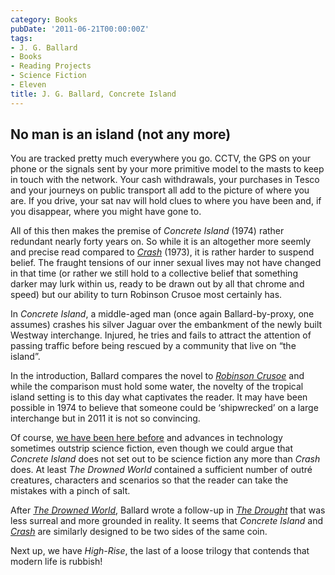 ```yaml
---
category: Books
pubDate: '2011-06-21T00:00:00Z'
tags:
- J. G. Ballard
- Books
- Reading Projects
- Science Fiction
- Eleven
title: J. G. Ballard, Concrete Island
---
```

## No man is an island (not any more)

You are tracked pretty much everywhere you go. CCTV, the GPS on your phone or the signals sent by your more primitive model to the masts to keep in touch with the network. Your cash withdrawals, your purchases in Tesco and your journeys on public transport all add to the picture of where you are. If you drive, your sat nav will hold clues to where you have been and, if you disappear, where you might have gone to.

All of this then makes the premise of _Concrete Island_ (1974) rather redundant nearly forty years on. So while it is an altogether more seemly and precise read compared to [_Crash_](2011/02/crash/) (1973), it is rather harder to suspend belief. The fraught tensions of our inner sexual lives may not have changed in that time (or rather we still hold to a collective belief that something darker may lurk within us, ready to be drawn out by all that chrome and speed) but our ability to turn Robinson Crusoe most certainly has.

In _Concrete Island_, a middle-aged man (once again Ballard-by-proxy, one assumes) crashes his silver Jaguar over the embankment of the newly built Westway interchange. Injured, he tries and fails to attract the attention of passing traffic before being rescued by a community that live on “the island”.

In the introduction, Ballard compares the novel to [_Robinson Crusoe_](http://en.wikipedia.org/wiki/Robinson_Crusoe) and while the comparison must hold some water, the novelty of the tropical island setting is to this day what captivates the reader. It may have been possible in 1974 to believe that someone could be ‘shipwrecked’ on a large interchange but in 2011 it is not so convincing.

Of course, [we have been here before](the-drowned-world) and advances in technology sometimes outstrip science fiction, even though we could argue that _Concrete Island_ does not set out to be science fiction any more than _Crash_ does. At least _The Drowned World_ contained a sufficient number of outré creatures, characters and scenarios so that the reader can take the mistakes with a pinch of salt.

After [_The Drowned World_](the-drowned-world), Ballard wrote a follow-up in [_The Drought_](the-drought) that was less surreal and more grounded in reality. It seems that _Concrete Island_ and [_Crash_](crash) are similarly designed to be two sides of the same coin.

Next up, we have _High-Rise_, the last of a loose trilogy that contends that modern life is rubbish!